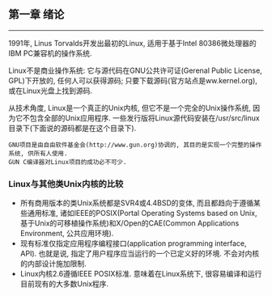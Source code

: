 ## 第一章 绪论

---

1991年, Linus Torvalds开发出最初的Linux, 适用于基于Intel 80386微处理器的IBM PC兼容机的操作系统. 

Linux不是商业操作系统: 它与源代码在GNU公共许可证(Gerenal Public License, GPL)下开放的, 任何人可以获得源码; 只要下载源码(官方站点是ww.kernel.org), 或在Linux光盘上找到源码. 

从技术角度, Linux是一个真正的Unix内核, 但它不是一个完全的Unix操作系统, 因为它不包含全部的Unix应用程序. 一些发行版将Linux源代码安装在/usr/src/linux目录下(下面说的源码都是在这个目录下). 

```
GNU项目是由自由软件基金会(http://www.gun.org)协调的, 其目的是实现一个完整的操作系统, 供所有人使用. 
GUN C编译器对Linux项目的成功必不可少. 
```

### Linux与其他类Unix内核的比较

- 所有商用版本的类Unix系统都是SVR4或4.4BSD的变体, 而且都趋向于遵循某些通用标准, 诸如IEEE的POSIX(Portal Operating Systems based on Unix, 基于Unix的可移植操作系统)和X/Open的CAE(Common Applications Environment, 公共应用环境). 
- 现有标准仅指定应用程序编程接口(application programming interface, API). 也就是说, 指定了用户程序应当运行的一个已定义好的环境. 不会对内核的内部设计施加限制. 
- Linux内核2.6遵循IEEE POSIX标准. 意味着在Linux系统下, 很容易编译和运行目前现有的大多数Unix程序. 
